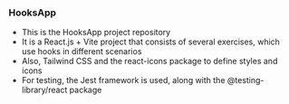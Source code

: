 ### HooksApp

 - This is the HooksApp project repository
 - It is a React.js + Vite project that consists of several exercises, which use hooks in different scenarios
 - Also, Tailwind CSS and the react-icons package to define styles and icons
 - For testing, the Jest framework is used, along with the @testing-library/react package
